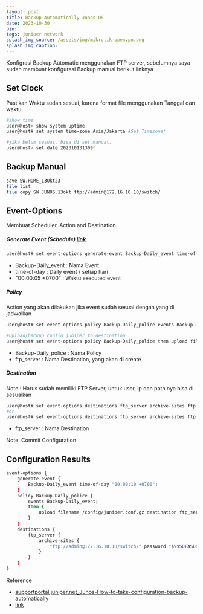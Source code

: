 ```yaml
---
layout: post
title: Backup Automatically Junos OS
date: 2023-10-30
pin: 
tags: juniper network
splash_img_source: /assets/img/mikrotik-openvpn.png
splash_img_caption: 
---
```


Konfigrasi Backup Automatic menggunakan FTP server, 
sebelumnya saya sudah membuat konfigurasi Backup manual berikut linknya 

## Set Clock
Pastikan Waktu sudah sesuai, karena format file menggunakan Tanggal dan waktu.

```bash
#show time 
user@host> show system uptime 
user@host# set system time-zone Asia/Jakarta #Set Timezone*

#jika belum sesuai, bisa di set manual.
user@host> set date 202310131309* 
```
## Backup Manual

```bash
save SW.HOME_13Okt23
file list
file copy SW.JUNOS.13okt ftp://admin@172.16.10.10/switch/
```

## Event-Options
Membuat Scheduler, Action and Destination.

##### Generate Event (Schedule) [link](https://www.juniper.net/documentation/us/en/software/junos/automation-scripting/topics/ref/statement/generate-event-edit-event-options.html)

```sh
user@host# set event-options generate-event Backup-Daily_event time-of-day "00:00:05 +0700"
```
- Backup-Daily_event : Nama Event
- time-of-day        : Daily event / setiap hari
- "00:00:05 +0700"   : Waktu executed event

 ##### Policy
Action yang akan dilakukan jika event sudah sesuai dengan yang di jadwalkan
```sh
user@host# set event-options policy Backup-Daily_police events Backup-Daily_event

#Upload/backup config juniper to destination
user@host# set event-options policy Backup-Daily_police then upload filename /config/juniper.conf.gz destination ftp_server
```
- Backup-Daily_police : Nama Policy
- ftp_server          : Nama Destination, yang akan di create

 ##### Destination
Note : Harus sudah memiliki FTP Server, untuk user, ip dan path nya bisa di sesuaikan
```bash
user@host# set event-options destinations ftp_server archive-sites ftp://admin@172.16.10.10/switch/ password test112233
#or
user@host# set event-options destinations ftp_server archive-sites ftp://admin:test112233@172.16.10.10/switch/
```
- ftp_server : Nama Destination

Note: Commit Configuration

## Configuration Results
```bash
event-options {
    generate-event {
        Backup-Daily_event time-of-day "00:00:10 +0700";
    }
    policy Backup-Daily_police {
        events Backup-Daily_event;
        then {
            upload filename /config/juniper.conf.gz destination ftp_server;
        }
    }
    destinations {
        ftp_server {
            archive-sites {
                "ftp://admin@172.16.10.10/switch/" password "$9$SDFASDdfsdfsdfSDsfsdFSDd"; ## SECRET-DATA
            }
        }
    }
}
```

Reference
- [supportportal.juniper.net_Junos-How-to-take-configuration-backup-automatically](https://supportportal.juniper.net/s/article/Junos-How-to-take-configuration-backup-automatically?language=en_US)
- [link](https://www.juniper.net/documentation/us/en/software/junos/automation-scripting/topics/ref/statement/generate-event-edit-event-options.html)